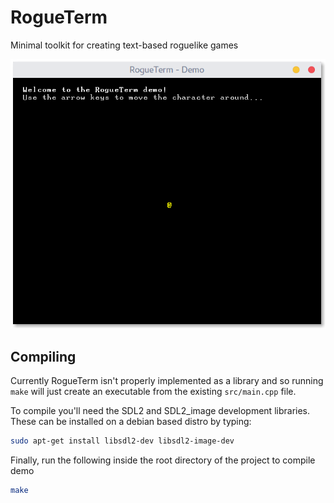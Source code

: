 # RogueTerm
Minimal toolkit for creating text-based roguelike games
<p align="center">
<img src="./img/screenshot.png" width="580px"></img>
</p>

## Compiling
Currently RogueTerm isn't properly implemented as a library and so running `make` will just create an executable from the existing `src/main.cpp` file.

To compile you'll need the SDL2 and SDL2_image development libraries. These can be installed on a debian based distro by typing: 
```bash
sudo apt-get install libsdl2-dev libsdl2-image-dev
```

Finally, run the following inside the root directory of the project to compile demo
```bash
make
```
